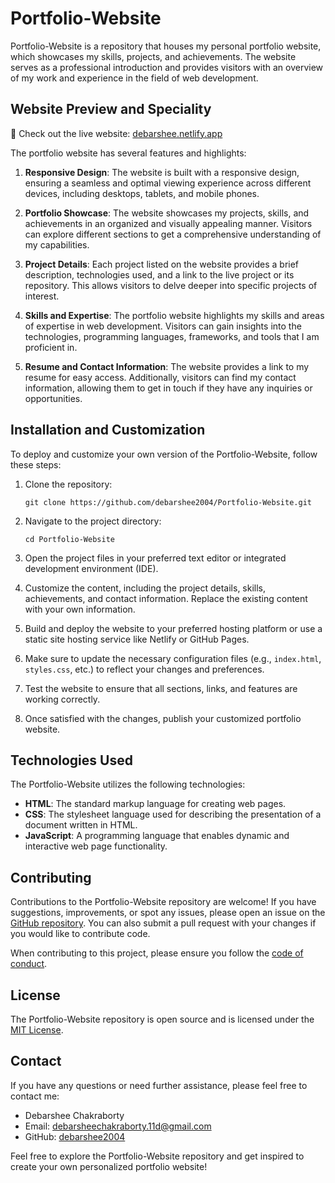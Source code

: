 # Portfolio-Website

Portfolio-Website is a repository that houses my personal portfolio website, which showcases my skills, projects, and achievements. The website serves as a professional introduction and provides visitors with an overview of my work and experience in the field of web development.

## Website Preview and Speciality

🚀 Check out the live website: [debarshee.netlify.app](https://debarshee.netlify.app/)

The portfolio website has several features and highlights:

1. **Responsive Design**: The website is built with a responsive design, ensuring a seamless and optimal viewing experience across different devices, including desktops, tablets, and mobile phones.

2. **Portfolio Showcase**: The website showcases my projects, skills, and achievements in an organized and visually appealing manner. Visitors can explore different sections to get a comprehensive understanding of my capabilities.

3. **Project Details**: Each project listed on the website provides a brief description, technologies used, and a link to the live project or its repository. This allows visitors to delve deeper into specific projects of interest.

4. **Skills and Expertise**: The portfolio website highlights my skills and areas of expertise in web development. Visitors can gain insights into the technologies, programming languages, frameworks, and tools that I am proficient in.

5. **Resume and Contact Information**: The website provides a link to my resume for easy access. Additionally, visitors can find my contact information, allowing them to get in touch if they have any inquiries or opportunities.

## Installation and Customization

To deploy and customize your own version of the Portfolio-Website, follow these steps:

1. Clone the repository:

   ```
   git clone https://github.com/debarshee2004/Portfolio-Website.git
   ```

2. Navigate to the project directory:

   ```
   cd Portfolio-Website
   ```

3. Open the project files in your preferred text editor or integrated development environment (IDE).

4. Customize the content, including the project details, skills, achievements, and contact information. Replace the existing content with your own information.

5. Build and deploy the website to your preferred hosting platform or use a static site hosting service like Netlify or GitHub Pages.

6. Make sure to update the necessary configuration files (e.g., `index.html`, `styles.css`, etc.) to reflect your changes and preferences.

7. Test the website to ensure that all sections, links, and features are working correctly.

8. Once satisfied with the changes, publish your customized portfolio website.

## Technologies Used

The Portfolio-Website utilizes the following technologies:

- **HTML**: The standard markup language for creating web pages.
- **CSS**: The stylesheet language used for describing the presentation of a document written in HTML.
- **JavaScript**: A programming language that enables dynamic and interactive web page functionality.

## Contributing

Contributions to the Portfolio-Website repository are welcome! If you have suggestions, improvements, or spot any issues, please open an issue on the [GitHub repository](https://github.com/debarshee2004/Portfolio-Website/issues). You can also submit a pull request with your changes if you would like to contribute code.

When contributing to this project, please ensure you follow the [code of conduct](CODE_OF_CONDUCT.md).

## License

The Portfolio-Website repository is open source and is licensed under the [MIT License](LICENSE).

## Contact

If you have any questions or need further assistance, please feel free to contact me:

- Debarshee Chakraborty
- Email: [debarsheechakraborty.11d@gmail.com](mailto:debarsheechakraborty.11d@gmail.com)
- GitHub: [debarshee2004](https://github.com/debarshee2004)

Feel free to explore the Portfolio-Website repository and get inspired to create your own personalized portfolio website!
